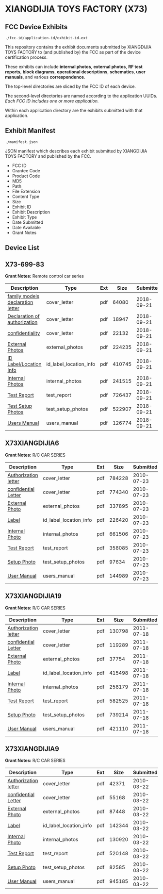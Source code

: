 # XIANGDIJIA TOYS FACTORY (X73)
## FCC Device Exhibits

```
./fcc-id/application-id/exhibit-id.ext
```

This repository contains the exhibit documents submitted by XIANGDIJIA TOYS FACTORY to (and published by) the FCC as part of the device certification process.

These exhibits can include **internal photos**, **external photos**, **RF test reports**, **block diagrams**, **operational descriptions**, **schematics**, **user manuals**, and various **correspondence**.

The top-level directories are sliced by the FCC ID of each device.

The second-level directories are named according to the application UUIDs. *Each FCC ID includes one or more application.*

Within each application directory are the exhibits submitted with that application. 

## Exhibit Manifest

```
./manifest.json
```

JSON manifest which describes each exhibit submitted by XIANGDIJIA TOYS FACTORY and published by the FCC.

- FCC ID
- Grantee Code
- Product Code
- MD5
- Path
- File Extension
- Content Type
- Size
- Exhibit ID
- Exhibit Description
- Exhibit Type
- Date Submitted
- Date Available
- Grant Notes

## Device List
## X73-699-83
**Grant Notes:** Remote control car series

| Description | Type | Ext | Size | Submitted | Available |
| ----------- | ---- | --- | ---- | --------- | --------- |
| [family models declaration letter](X73-699-83/6d5c01bca31549215a69dbab3f86948b/4014900.pdf) | cover_letter | pdf | 64080 | 2018-09-21 | 2018-09-25 |
| [Declaration of authorization](X73-699-83/6d5c01bca31549215a69dbab3f86948b/4014904.pdf) | cover_letter | pdf | 18947 | 2018-09-21 | 2018-09-25 |
| [confidentiality](X73-699-83/6d5c01bca31549215a69dbab3f86948b/4014905.pdf) | cover_letter | pdf | 22132 | 2018-09-21 | 2018-09-25 |
| [External Photos](X73-699-83/6d5c01bca31549215a69dbab3f86948b/4014906.pdf) | external_photos | pdf | 224235 | 2018-09-21 | 2018-09-25 |
| [ID Label/Location Info](X73-699-83/6d5c01bca31549215a69dbab3f86948b/4014908.pdf) | id_label_location_info | pdf | 410745 | 2018-09-21 | 2018-09-25 |
| [Internal Photos](X73-699-83/6d5c01bca31549215a69dbab3f86948b/4014907.pdf) | internal_photos | pdf | 241515 | 2018-09-21 | 2018-09-25 |
| [Test Report](X73-699-83/6d5c01bca31549215a69dbab3f86948b/4014911.pdf) | test_report | pdf | 726437 | 2018-09-21 | 2018-09-25 |
| [Test Setup Photos](X73-699-83/6d5c01bca31549215a69dbab3f86948b/4014910.pdf) | test_setup_photos | pdf | 522907 | 2018-09-21 | 2018-09-25 |
| [Users Manual](X73-699-83/6d5c01bca31549215a69dbab3f86948b/4014909.pdf) | users_manual | pdf | 126774 | 2018-09-21 | 2018-09-25 |
## X73XIANGDIJIA6
**Grant Notes:** R/C CAR SERIES

| Description | Type | Ext | Size | Submitted | Available |
| ----------- | ---- | --- | ---- | --------- | --------- |
| [Authorization letter](X73XIANGDIJIA6/c4234848bc98420ecfd3870c3124cd69/1317223.pdf) | cover_letter | pdf | 784228 | 2010-07-23 | 2010-07-23 |
| [confidential Letter](X73XIANGDIJIA6/c4234848bc98420ecfd3870c3124cd69/1317224.pdf) | cover_letter | pdf | 774340 | 2010-07-23 | 2010-07-23 |
| [External Photo](X73XIANGDIJIA6/c4234848bc98420ecfd3870c3124cd69/1317228.pdf) | external_photos | pdf | 337895 | 2010-07-23 | 2010-07-23 |
| [Label](X73XIANGDIJIA6/c4234848bc98420ecfd3870c3124cd69/1317229.pdf) | id_label_location_info | pdf | 226420 | 2010-07-23 | 2010-07-23 |
| [Internal Photo](X73XIANGDIJIA6/c4234848bc98420ecfd3870c3124cd69/1317230.pdf) | internal_photos | pdf | 661506 | 2010-07-23 | 2010-07-23 |
| [Test Report](X73XIANGDIJIA6/c4234848bc98420ecfd3870c3124cd69/1317231.pdf) | test_report | pdf | 358085 | 2010-07-23 | 2010-07-23 |
| [Setup Photo](X73XIANGDIJIA6/c4234848bc98420ecfd3870c3124cd69/1317232.pdf) | test_setup_photos | pdf | 97634 | 2010-07-23 | 2010-07-23 |
| [User Manual](X73XIANGDIJIA6/c4234848bc98420ecfd3870c3124cd69/1317233.pdf) | users_manual | pdf | 144989 | 2010-07-23 | 2010-07-23 |
## X73XIANGDIJIA19
**Grant Notes:** R/C CAR SERIES

| Description | Type | Ext | Size | Submitted | Available |
| ----------- | ---- | --- | ---- | --------- | --------- |
| [Authorization letter](X73XIANGDIJIA19/c77d4464c5df65661d9d1aad7a980529/1503103.pdf) | cover_letter | pdf | 130798 | 2011-07-18 | 2011-07-18 |
| [confidential Letter](X73XIANGDIJIA19/c77d4464c5df65661d9d1aad7a980529/1503104.pdf) | cover_letter | pdf | 119289 | 2011-07-18 | 2011-07-18 |
| [External Photo](X73XIANGDIJIA19/c77d4464c5df65661d9d1aad7a980529/1503108.pdf) | external_photos | pdf | 37754 | 2011-07-18 | 2011-07-18 |
| [Label](X73XIANGDIJIA19/c77d4464c5df65661d9d1aad7a980529/1503109.pdf) | id_label_location_info | pdf | 415498 | 2011-07-18 | 2011-07-18 |
| [Internal Photo](X73XIANGDIJIA19/c77d4464c5df65661d9d1aad7a980529/1503110.pdf) | internal_photos | pdf | 258179 | 2011-07-18 | 2011-07-18 |
| [Test Report](X73XIANGDIJIA19/c77d4464c5df65661d9d1aad7a980529/1503111.pdf) | test_report | pdf | 582525 | 2011-07-18 | 2011-07-18 |
| [Setup Photo](X73XIANGDIJIA19/c77d4464c5df65661d9d1aad7a980529/1503112.pdf) | test_setup_photos | pdf | 739214 | 2011-07-18 | 2011-07-18 |
| [User Manual](X73XIANGDIJIA19/c77d4464c5df65661d9d1aad7a980529/1503113.pdf) | users_manual | pdf | 421110 | 2011-07-18 | 2011-07-18 |
## X73XIANGDIJIA9
**Grant Notes:** R/C CAR SERIES

| Description | Type | Ext | Size | Submitted | Available |
| ----------- | ---- | --- | ---- | --------- | --------- |
| [Authorization letter](X73XIANGDIJIA9/46a6bc6999016b6c0650892574a6faa3/1255325.pdf) | cover_letter | pdf | 42371 | 2010-03-22 | 2010-03-22 |
| [confidential Letter](X73XIANGDIJIA9/46a6bc6999016b6c0650892574a6faa3/1255326.pdf) | cover_letter | pdf | 55168 | 2010-03-22 | 2010-03-22 |
| [External Photo](X73XIANGDIJIA9/46a6bc6999016b6c0650892574a6faa3/1255330.pdf) | external_photos | pdf | 87448 | 2010-03-22 | 2010-03-22 |
| [Label](X73XIANGDIJIA9/46a6bc6999016b6c0650892574a6faa3/1255331.pdf) | id_label_location_info | pdf | 142344 | 2010-03-22 | 2010-03-22 |
| [Internal Photo](X73XIANGDIJIA9/46a6bc6999016b6c0650892574a6faa3/1255332.pdf) | internal_photos | pdf | 130920 | 2010-03-22 | 2010-03-22 |
| [Test Report](X73XIANGDIJIA9/46a6bc6999016b6c0650892574a6faa3/1255333.pdf) | test_report | pdf | 520148 | 2010-03-22 | 2010-03-22 |
| [Setup Photo](X73XIANGDIJIA9/46a6bc6999016b6c0650892574a6faa3/1255334.pdf) | test_setup_photos | pdf | 82585 | 2010-03-22 | 2010-03-22 |
| [User Manual](X73XIANGDIJIA9/46a6bc6999016b6c0650892574a6faa3/1255335.pdf) | users_manual | pdf | 945185 | 2010-03-22 | 2010-03-22 |
